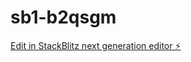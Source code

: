 # sb1-b2qsgm

[Edit in StackBlitz next generation editor ⚡️](https://stackblitz.com/~/github.com/panyeroa1/sb1-b2qsgm)